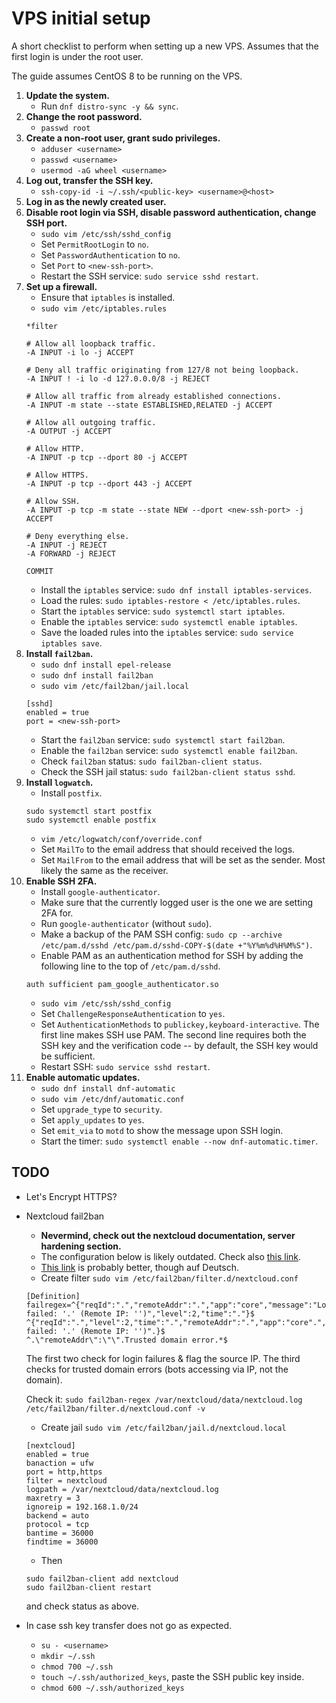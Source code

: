 # VPS initial setup
A short checklist to perform when setting up a new VPS. Assumes that the first login is under the root user.

The guide assumes CentOS 8 to be running on the VPS.

1. **Update the system.**
    * Run `dnf distro-sync -y && sync`.
2. **Change the root password.**
    * `passwd root`
3. **Create a non-root user, grant sudo privileges.**
    * `adduser <username>`
    * `passwd <username>`
    * `usermod -aG wheel <username>`
4. **Log out, transfer the SSH key.**
    * `ssh-copy-id -i ~/.ssh/<public-key> <username>@<host>`
5. **Log in as the newly created user.**
6. **Disable root login via SSH, disable password authentication, change SSH port.**
    * `sudo vim /etc/ssh/sshd_config`
    * Set `PermitRootLogin` to `no`.
    * Set `PasswordAuthentication` to `no`.
    * Set `Port` to `<new-ssh-port>`.
    * Restart the SSH service: `sudo service sshd restart`.
7. **Set up a firewall.**
    * Ensure that `iptables` is installed.
    * `sudo vim /etc/iptables.rules`
    ```
    *filter

    # Allow all loopback traffic.
    -A INPUT -i lo -j ACCEPT

    # Deny all traffic originating from 127/8 not being loopback.
    -A INPUT ! -i lo -d 127.0.0.0/8 -j REJECT

    # Allow all traffic from already established connections.
    -A INPUT -m state --state ESTABLISHED,RELATED -j ACCEPT

    # Allow all outgoing traffic.
    -A OUTPUT -j ACCEPT

    # Allow HTTP.
    -A INPUT -p tcp --dport 80 -j ACCEPT

    # Allow HTTPS.
    -A INPUT -p tcp --dport 443 -j ACCEPT

    # Allow SSH.
    -A INPUT -p tcp -m state --state NEW --dport <new-ssh-port> -j ACCEPT

    # Deny everything else.
    -A INPUT -j REJECT
    -A FORWARD -j REJECT

    COMMIT
    ```
    * Install the `iptables` service: `sudo dnf install iptables-services`.
    * Load the rules: `sudo iptables-restore < /etc/iptables.rules`.
    * Start the `iptables` service: `sudo systemctl start iptables`.
    * Enable the `iptables` service: `sudo systemctl enable iptables`.
    * Save the loaded rules into the `iptables` service: `sudo service iptables save`.
8. **Install `fail2ban`.**
    * `sudo dnf install epel-release`
    * `sudo dnf install fail2ban`
    * `sudo vim /etc/fail2ban/jail.local`
    ```
    [sshd]
    enabled = true
    port = <new-ssh-port>
    ```
    * Start the `fail2ban` service: `sudo systemctl start fail2ban`.
    * Enable the `fail2ban` service: `sudo systemctl enable fail2ban`.
    * Check `fail2ban` status: `sudo fail2ban-client status`.
    * Check the SSH jail status: `sudo fail2ban-client status sshd`.
9. **Install `logwatch`.**
    * Install `postfix`.
    ```
    sudo systemctl start postfix
    sudo systemctl enable postfix
    ```
    * `vim /etc/logwatch/conf/override.conf`
    * Set `MailTo` to the email address that should received the logs.
    * Set `MailFrom` to the email address that will be set as the sender. Most likely the same as the receiver.
10. **Enable SSH 2FA.**
    * Install `google-authenticator`.
    * Make sure that the currently logged user is the one we are setting 2FA for.
    * Run `google-authenticator` (without `sudo`).
    * Make a backup of the PAM SSH config: `sudo cp --archive /etc/pam.d/sshd /etc/pam.d/sshd-COPY-$(date +"%Y%m%d%H%M%S")`.
    * Enable PAM as an authentication method for SSH by adding the following line to the top of `/etc/pam.d/sshd`.
    ```
    auth sufficient pam_google_authenticator.so
    ```
    * `sudo vim /etc/ssh/sshd_config`
    * Set `ChallengeResponseAuthentication` to `yes`.
    * Set `AuthenticationMethods` to `publickey,keyboard-interactive`.
    The first line makes SSH use PAM. The second line requires both the SSH key and the verification code -- by default, the SSH key would be sufficient.
    * Restart SSH: `sudo service sshd restart`.
11. **Enable automatic updates.**
    * `sudo dnf install dnf-automatic`
    * `sudo vim /etc/dnf/automatic.conf`
    * Set `upgrade_type` to `security`.
    * Set `apply_updates` to `yes`.
    * Set `emit_via` to `motd` to show the message upon SSH login.
    * Start the timer: `sudo systemctl enable --now dnf-automatic.timer`.


## TODO
* Let's Encrypt HTTPS?
* Nextcloud fail2ban 
    * **Nevermind, check out the nextcloud documentation, server hardening section.**
    * The configuration below is likely outdated. Check also [this link](https://help.nextcloud.com/t/fail2ban-nextclouds-log-expression-chaged/59481).
    * [This link](https://www.c-rieger.de/nextcloud-installationsanleitung/) is probably better, though auf Deutsch.
    * Create filter `sudo vim /etc/fail2ban/filter.d/nextcloud.conf`
    ```
    [Definition]
    failregex=^{"reqId":".","remoteAddr":".","app":"core","message":"Login failed: '.' (Remote IP: '')","level":2,"time":"."}$
    ^{"reqId":".","level":2,"time":".","remoteAddr":".","app":"core".","message":"Login failed: '.' (Remote IP: '')".}$
    ^.\"remoteAddr\":\"\".Trusted domain error.*$
    ```
    The first two check for login failures & flag the source IP. The third checks for trusted domain errors (bots accessing via IP, not the domain).

    Check it: `sudo fail2ban-regex /var/nextcloud/data/nextcloud.log /etc/fail2ban/filter.d/nextcloud.conf -v`
    * Create jail `sudo vim /etc/fail2ban/jail.d/nextcloud.local`
    ```
    [nextcloud]
    enabled = true
    banaction = ufw
    port = http,https
    filter = nextcloud
    logpath = /var/nextcloud/data/nextcloud.log
    maxretry = 3
    ignoreip = 192.168.1.0/24
    backend = auto
    protocol = tcp
    bantime = 36000
    findtime = 36000
    ```
    * Then
    ```
    sudo fail2ban-client add nextcloud
    sudo fail2ban-client restart
    ```
    and check status as above.
* In case ssh key transfer does not go as expected.
    * `su - <username>`
    * `mkdir ~/.ssh`
    * `chmod 700 ~/.ssh`
    * `touch ~/.ssh/authorized_keys`, paste the SSH public key inside.
    * `chmod 600 ~/.ssh/authorized_keys`
